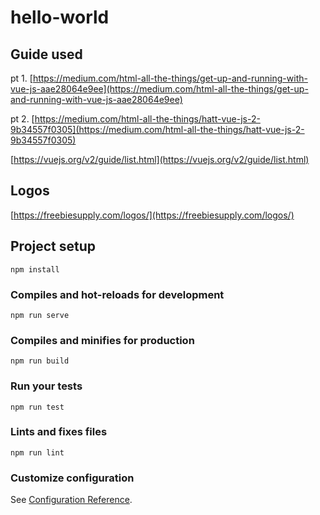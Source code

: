# hello-world

## Guide used

pt 1. [https://medium.com/html-all-the-things/get-up-and-running-with-vue-js-aae28064e9ee](https://medium.com/html-all-the-things/get-up-and-running-with-vue-js-aae28064e9ee)

pt 2. [https://medium.com/html-all-the-things/hatt-vue-js-2-9b34557f0305](https://medium.com/html-all-the-things/hatt-vue-js-2-9b34557f0305)

[https://vuejs.org/v2/guide/list.html](https://vuejs.org/v2/guide/list.html)

## Logos

[https://freebiesupply.com/logos/](https://freebiesupply.com/logos/)

## Project setup
```
npm install
```

### Compiles and hot-reloads for development
```
npm run serve
```

### Compiles and minifies for production
```
npm run build
```

### Run your tests
```
npm run test
```

### Lints and fixes files
```
npm run lint
```

### Customize configuration
See [Configuration Reference](https://cli.vuejs.org/config/).

